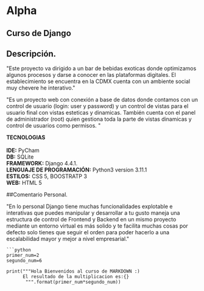 # Alpha
## Curso de Django 

## Descripción.  
"Este proyecto va dirigido a un bar de bebidas exoticas donde optimizamos algunos procesos y darse a conocer en las plataformas digitales. El establecimiento se encuentra en la CDMX cuenta con un ambiente social muy chevere he interativo."  

"Es un proyecto web con conexión a base de datos donde contamos con un control de usuario (login: user y password) y un control de vistas para el usuario final con vistas esteticas y dinamicas. También cuenta con el panel de administrador (root) quien gestiona toda la parte de vistas dinamicas y control de usuarios como permisos. "
  
  
**TECNOLOGIAS**<br>  
**IDE:** PyCham<br>
**DB:** SQLite<br>
**FRAMEWORK:** Django 4.4.1.<br>
**LENGUAJE DE PROGRAMACIÓN:** Python3 version 3.11.1<br>
**ESTILOS:** CSS 5, BOOSTRATP 3<br>
**WEB:** HTML 5<br>

  
##Comentario Personal.  

"En lo personal Django tiene muchas funcionalidades explotable e interativas 
que puedes manipular y desarrollar a tu gusto maneja una estructura de 
control de Frontend y Backend en un mismo proyecto mediante un entorno 
virtual es más solido y te facilita muchas cosas por defecto solo tienes 
que seguir el orden para poder hacerlo a una escalabilidad mayor y mejor 
a nivel empresarial."


~~~
```python
primer_num=2
segundo_num=6

print("""Hola Bienvenidos al curso de MARKDOWN :) 
      El resultado de la multiplicacion es:{}
       """.format(primer_num*segundo_num))

~~~
